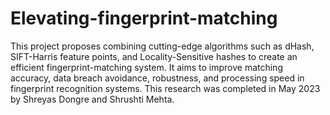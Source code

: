 # Elevating-fingerprint-matching
This project proposes combining cutting-edge algorithms such as dHash, SIFT-Harris  feature points, and Locality-Sensitive hashes to create an efficient fingerprint-matching system. It aims to improve  matching accuracy, data breach avoidance, robustness, and processing speed in fingerprint recognition systems. 
This research was completed in May 2023 by Shreyas Dongre and Shrushti Mehta.
